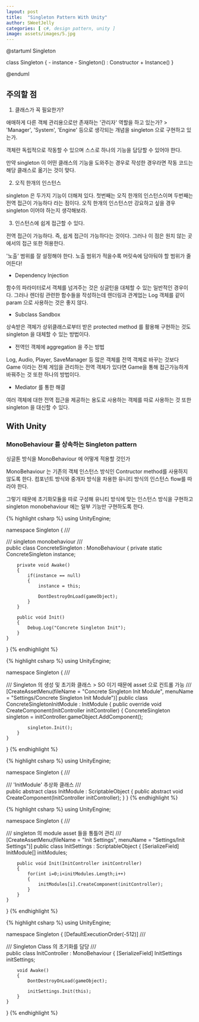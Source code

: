 ```yaml
---
layout: post
title:  "Singleton Pattern With Unity"
author: SWeetJelly
categories: [ c#, design pattern, unity ]
image: assets/images/5.jpg
---
```


@startuml Singleton

class Singleton {
    - instance
    - Singleton() : Constructor
    + Instance()
}

@enduml

## 주의할 점

1. 클래스가 꼭 필요한가?

애매하게 다른 객체 관리용으로만 존재하는 '관리자' 역할을 하고 있는가? > 'Manager', 'System', 'Engine' 등으로 생각되는 개념을 singleton 으로 구현하고 있는가.

객체란 독립적으로 작동할 수 있으며 스스로 하나의 기능을 담당할 수 있어야 한다.

만약 singleton 이 어떤 클래스의 기능을 도와주는 경우로 작성한 경우라면 작동 코드는 해당 클래스로 옮기는 것이 맞다.

2. 오직 한개의 인스턴스

singleton 은 두가지 기능이 더해져 있다. 첫번째는 오직 한개의 인스턴스이며 두번째는 전역 접근이 가능하다 라는 점이다.
오직 한개의 인스턴스만 강요하고 싶을 경우 singleton 이어야 하는지 생각해보라.

3. 인스턴스에 쉽게 접근할 수 있다.

전역 접근이 가능하다. 즉, 쉽게 접근이 가능하다는 것이다. 그러나 이 점은 원치 않는 곳에서의 접근 또한 허용한다.

'노출' 범위를 잘 설정해야 한다. 노출 범위가 적을수록 머릿속에 담아둬야 할 범위가 줄어든다!

- Dependency Injection

함수의 파라미터로서 객체를 넘겨주는 것은 싱글턴을 대체할 수 있는 일반적인 경우이다. 그러나 렌더링 관련한 함수들을 작성하는데 렌더링과 관계업는 Log 객체를 같이 param 으로 사용하는 것은 좋지 않다.

- Subclass Sandbox

상속받은 객체가 상위클래스로부터 받은 protected method 를 활용해 구현하는 것도 singleton 을 대체할 수 있는 방법이다.

- 전역인 객체에 aggregation 을 주는 방법

Log, Audio, Player, SaveManager 등 많은 객체를 전역 객체로 바꾸는 것보다 Game 이라는 전체 게임을 관리하는 전역 객체가 있다면 Game을 통해 접근가능하게 바꿔주는 것 또한 하나의 방법이다.

- Mediator 를 통한 해결

여러 객체에 대한 전역 접근을 제공하는 용도로 사용하는 객체를 따로 사용하는 것 또한 singleton 을 대신할 수 있다.

## With Unity

### MonoBehaviour 를 상속하는 Singleton pattern

싱글톤 방식을 MonoBehaviour 에 어떻게 적용할 것인가

MonoBehaviour 는 기존의 객체 인스턴스 방식인 Contructor method를 사용하지 않도록 한다. 컴포넌트 방식와 중개자 방식을 차용한 유니티 방식의 인스턴스 flow를 따라야 한다.

그렇기 때문에 초기화모듈을 따로 구성해 유니티 방식에 맞는 인스턴스 방식을 구현하고 singleton monobehaviour 에는 일부 기능만 구현하도록 한다.

{% highlight csharp %}
using UnityEngine;

namespace Singleton
{
    /// <summary>
    /// singleton monobehaviour
    /// </summary>
    public class ConcreteSingleton : MonoBehaviour
    {
        private static ConcreteSingleton instance;

        private void Awake()
        {
            if(instance == null)
            {
                instance = this;

                DontDestroyOnLoad(gameObject);
            }
        }

        public void Init()
        {
            Debug.Log("Concrete Singleton Init");
        }
    }
}
{% endhighlight %}

{% highlight csharp %}
using UnityEngine;

namespace Singleton
{
    /// <summary>
    /// Singleton 의 생성 및 초기화 클래스 > SO 이기 때문에 asset 으로 컨트롤 가능
    /// </summary>
    [CreateAssetMenu(fileName = "Concrete Singleton Init Module", menuName = "Settings/Concrete Singleton Init Module")]
    public class ConcreteSingletonInitModule : InitModule
    {
        public override void CreateComponent(InitController initController)
        {
            ConcreteSingleton singleton = initController.gameObject.AddComponent<ConcreteSingleton>();

            singleton.Init();
        }
    }
}
{% endhighlight %}

{% highlight csharp %}
using UnityEngine;

namespace Singleton
{
    /// <summary>
    /// 'InitModule' 추상화 클래스
    /// </summary>
    public abstract class InitModule : ScriptableObject
    {
        public abstract void CreateComponent(InitController initController);
    }
}
{% endhighlight %}

{% highlight csharp %}
using UnityEngine;

namespace Singleton
{
    /// <summary>
    /// singleton 의 module asset 들을 통틀어 관리
    /// </summary>
    [CreateAssetMenu(fileName = "Init Settings", menuName = "Settings/Init Settings")]
    public class InitSettings : ScriptableObject
    {
        [SerializeField]
        InitModule[] initModules;

        public void Init(InitController initController)
        {
            for(int i=0;i<initModules.Length;i++)
            {
                initModules[i].CreateComponent(initController);
            }
        }
    }
}
{% endhighlight %}

{% highlight csharp %}
using UnityEngine;

namespace Singleton
{
    [DefaultExecutionOrder(-512)]
    /// <summary>
    /// Singleton Class 의 초기화를 담당
    /// </summary>
    public class InitController : MonoBehaviour
    {
        [SerializeField]
        InitSettings initSettings;

        void Awake()
        {
            DontDestroyOnLoad(gameObject);

            initSettings.Init(this);
        }
    }
}
{% endhighlight %}
